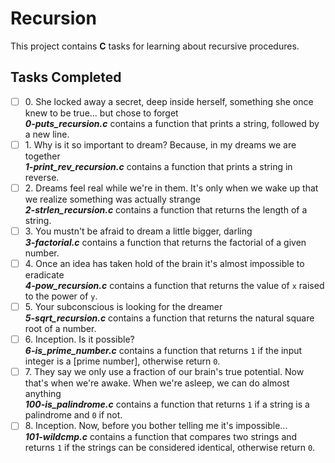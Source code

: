 # Recursion

This project contains __C__ tasks for learning about recursive procedures.

## Tasks Completed

+ [ ] 0\. She locked away a secret, deep inside herself, something she once knew to be true... but chose to forget<br/>_**0-puts_recursion.c**_ contains a function that prints a string, followed by a new line.
+ [ ] 1\. Why is it so important to dream? Because, in my dreams we are together<br/>_**1-print_rev_recursion.c**_ contains a function that prints a string in reverse.
+ [ ] 2\. Dreams feel real while we're in them. It's only when we wake up that we realize something was actually strange<br/>_**2-strlen_recursion.c**_ contains a function that returns the length of a string.
+ [ ] 3\. You mustn't be afraid to dream a little bigger, darling<br/>_**3-factorial.c**_ contains a function that returns the factorial of a given number.
+ [ ] 4\. Once an idea has taken hold of the brain it's almost impossible to eradicate<br/>_**4-pow_recursion.c**_ contains a function that returns the value of `x` raised to the power of `y`.
+ [ ] 5\. Your subconscious is looking for the dreamer<br/>_**5-sqrt_recursion.c**_ contains a function that returns the natural square root of a number.
+ [ ] 6\. Inception. Is it possible?<br/>_**6-is_prime_number.c**_ contains a function that returns `1` if the input integer is a [prime number], otherwise return `0`.
+ [ ] 7\. They say we only use a fraction of our brain's true potential. Now that's when we're awake. When we're asleep, we can do almost anything<br/>_**100-is_palindrome.c**_ contains a function that returns `1` if a string is a palindrome and `0` if not.
+ [ ] 8\. Inception. Now, before you bother telling me it's impossible...<br/>_**101-wildcmp.c**_ contains a function that compares two strings and returns `1` if the strings can be considered identical, otherwise return `0`.
